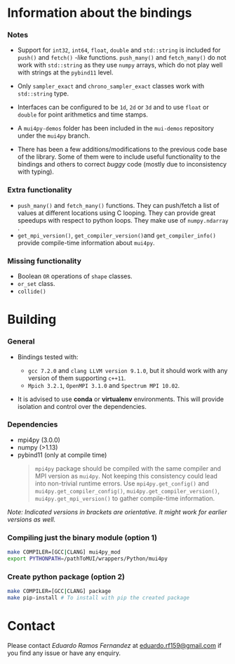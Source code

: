 # Information about the bindings
### Notes
- Support for `int32`, `int64`, `float`, `double` and `std::string`  is included for  `push()` and `fetch()`   *-like* functions. `push_many()` and `fetch_many()` do not work with `std::string` as they use `numpy` arrays, which  do not play well with strings at the `pybind11` level.

- Only `sampler_exact` and `chrono_sampler_exact` classes work with `std::string` type.
- Interfaces can be configured to be `1d`, `2d` or  `3d` and to use  `float` or `double` for point arithmetics and time stamps.
- A `mui4py-demos` folder has been included in the `mui-demos` repository under the `mui4py` branch.
- There has been a few additions/modifications to the previous code base of the library. Some of them were to include useful functionality to the bindings and others to correct *buggy* code (mostly due to inconsistency with typing).

### Extra functionality
- `push_many()` and `fetch_many()` functions. They can push/fetch a list of values at different locations using C looping. They can provide great speedups with respect to python loops. They make use of `numpy.ndarray` .
- `get_mpi_version()`, `get_compiler_version()`and `get_compiler_info()` provide compile-time information about `mui4py`.

### Missing functionality
- Boolean `OR` operations of `shape` classes.
- `or_set` class.
- `collide()`

# Building
### General

- Bindings tested with:
	-  `gcc 7.2.0` and `clang LLVM version 9.1.0`, but it should work with any version of them supporting `c++11`.
	- `Mpich 3.2.1`, `OpenMPI 3.1.0` and `Spectrum MPI 10.02`.

- It is advised to use **conda** or **virtualenv** environments. This will provide isolation and control over the dependencies.

### Dependencies
- mpi4py (3.0.0)
- numpy (>1.13)
- pybind11 (only at compile time)
	> `mpi4py`  package should be compiled with the same compiler and MPI version as `mui4py`. Not keeping this consistency could lead into non-trivial runtime errors. Use `mpi4py.get_config()` and `mui4py.get_compiler_config()`, `mui4py.get_compiler_version()`, `mui4py.get_mpi_version()` to gather compile-time information.

*Note: Indicated versions in brackets are orientative. It might work for earlier versions as well.* 

### Compiling  just the binary module (option 1)

``` bash
make COMPILER=[GCC|CLANG] mui4py_mod
export PYTHONPATH=/pathToMUI/wrappers/Python/mui4py
```

### Create python package (option 2)
``` bash
make COMPILER=[GCC|CLANG] package
make pip-install # To install with pip the created package
```
# Contact

Please contact *Eduardo Ramos Fernandez* at eduardo.rf159@gmail.com if you find any issue or have any enquiry.
